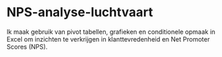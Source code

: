 # NPS-analyse-luchtvaart
Ik maak gebruik van pivot tabellen, grafieken en conditionele opmaak in Excel om inzichten te verkrijgen in klanttevredenheid en Net Promoter Scores (NPS).
